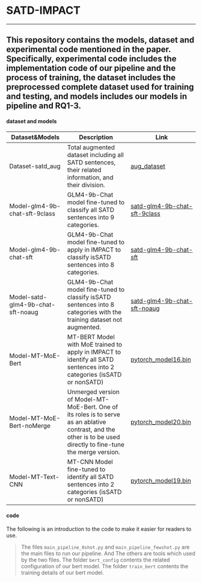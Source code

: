 # SATD-IMPACT
---
This  repository contains the models, dataset and experimental code mentioned in the paper. Specifically, experimental code includes the implementation code of our pipeline and the process of training, the dataset includes the preprocessed complete dataset used for training and testing, and models includes our models in pipeline and RQ1-3.
---
#### dataset and models

| Dataset&Models| Description | Link |
| ----------- | ----------- | --------- |
| Dataset-satd_aug | Total augmented dataset including all SATD sentences, their related information, and their division. | [aug_dataset](https://box.nju.edu.cn/library/9b4776c1-af53-4cec-b7c6-60a33f918280/SATD-IMPACT/aug_dataset) |
| Model-glm4-9b-chat-sft-9class | GLM4-9b-Chat model fine-tuned to classify all SATD sentences into 9 categories. | [satd-glm4-9b-chat-sft-9class](https://huggingface.co/chaos1203/satd-glm4-9b-chat-sft-9class) |
| Model-glm4-9b-chat-sft | GLM4-9b-Chat model fine-tuned to apply in IMPACT to classify isSATD sentences into 8 categories. | [satd-glm4-9b-chat-sft](https://huggingface.co/chaos1203/satd-glm4-9b-chat-sft) |
| Model-satd-glm4-9b-chat-sft-noaug | GLM4-9b-Chat model fine-tuned to classify isSATD sentences into 8 categories with the training dataset not augmented. | [satd-glm4-9b-chat-sft-noaug](https://huggingface.co/chaos1203/satd-glm4-9b-chat-sft-noaug) |
| Model-MT-MoE-Bert | MT-BERT Model with MoE trained to apply in IMPACT to identify all SATD sentences into 2 categories (isSATD or nonSATD) | [pytorch_model16.bin](https://box.nju.edu.cn/f/a9455caeac9547159ff2/?dl=1) |
| Model-MT-MoE-Bert-noMerge | Unmerged version of Model-MT-MoE-Bert. One of its roles is to serve as an ablative contrast, and the other is to be used directly to fine-tune the merge version. | [pytorch_model20.bin](https://box.nju.edu.cn/f/a9455caeac9547159ff2/?dl=1) |
| Model-MT-Text-CNN | MT-CNN Model fine-tuned to identify all SATD sentences into 2 categories (isSATD or nonSATD) | [pytorch_model19.bin](https://box.nju.edu.cn/library/9b4776c1-af53-4cec-b7c6-60a33f918280/SATD-IMPACT/MT-Text-CNN) |

#### code
The following is an introduction to the code to make it easier for readers to use.
> The files `main_pipeline_0shot.py` and `main_pipeline_fewshot.py` are the main files to run our pipeline. And The others are tools which used by the two files. The folder `bert_config` contents the related configuration of our bert model. The folder `train_bert` contents the training details of our bert model.

